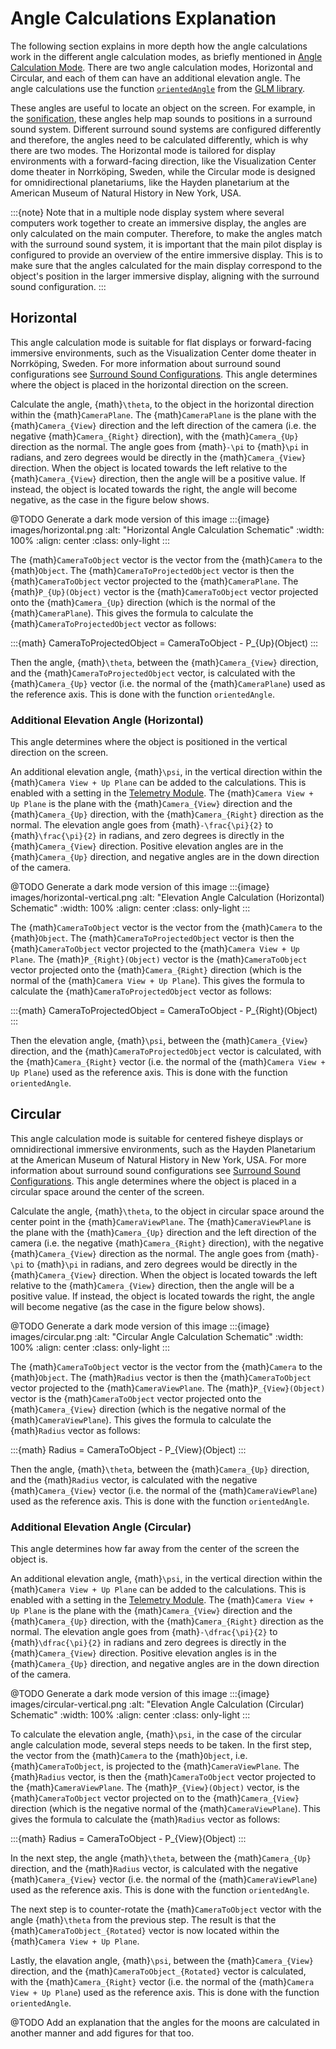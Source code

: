 # Angle Calculations Explanation
The following section explains in more depth how the angle calculations work in the different angle calculation modes, as briefly mentioned in [Angle Calculation Mode](./telemetry-types-general.md#angle-calculation-mode). There are two angle calculation modes, Horizontal and Circular, and each of them can have an additional elevation angle. The angle calculations use the function [`orientedAngle`](https://glm.g-truc.net/0.9.4/api/a00210.html#ga3f15db506641d5f9461259672b7f276c) from the [GLM library](https://glm.g-truc.net/0.9.4/api/index.html).

These angles are useful to locate an object on the screen. For example, in the [sonification](./sonification.md#sonification), these angles help map sounds to positions in a surround sound system. Different surround sound systems are configured differently and therefore, the angles need to be calculated differently, which is why there are two modes. The Horizontal mode is tailored for display environments with a forward-facing direction, like the Visualization Center dome theater in Norrköping, Sweden, while the Circular mode is designed for omnidirectional planetariums, like the Hayden planetarium at the American Museum of Natural History in New York, USA.

:::{note}
Note that in a multiple node display system where several computers work together to create an immersive display, the angles are only calculated on the main computer. Therefore, to make the angles match with the surround sound system, it is important that the main pilot display is configured to provide an overview of the entire immersive display. This is to make sure that the angles calculated for the main display correspond to the object's position in the larger immersive display, aligning with the surround sound configuration.
:::

## Horizontal
This angle calculation mode is suitable for flat displays or forward-facing immersive environments, such as the Visualization Center dome theater in Norrköping, Sweden. For more information about surround sound configurations see [Surround Sound Configurations](./sonification.md#surround-sound-configurations). This angle determines where the object is placed in the horizontal direction on the screen.

Calculate the angle, {math}`\theta`, to the object in the horizontal direction within the {math}`CameraPlane`. The {math}`CameraPlane` is the plane with the {math}`Camera_{View}` direction and the left direction of the camera (i.e. the negative {math}`Camera_{Right}` direction), with the {math}`Camera_{Up}` direction as the normal. The angle goes from {math}`-\pi` to {math}`\pi` in radians, and zero degrees would be directly in the {math}`Camera_{View}` direction. When the object is located towards the left relative to the {math}`Camera_{View}` direction, then the angle will be a positive value. If instead, the object is located towards the right, the angle will become negative, as the case in the figure below shows.

@TODO Generate a dark mode version of this image
:::{image} images/horizontal.png
:alt: "Horizontal Angle Calculation Schematic"
:width: 100%
:align: center
:class: only-light
:::

The {math}`CameraToObject` vector is the vector from the {math}`Camera` to the {math}`Object`. The {math}`CameraToProjectedObject` vector is then the {math}`CameraToObject` vector projected to the {math}`CameraPlane`. The {math}`P_{Up}(Object)` vector is the {math}`CameraToObject` vector projected onto the {math}`Camera_{Up}` direction (which is the normal of the {math}`CameraPlane`). This gives the formula to calculate the {math}`CameraToProjectedObject` vector as follows:

:::{math}
  CameraToProjectedObject = CameraToObject - P_{Up}(Object)
:::

Then the angle, {math}`\theta`, between the {math}`Camera_{View}` direction, and the {math}`CameraToProjectedObject` vector, is calculated with the {math}`Camera_{Up}` vector (i.e. the normal of the {math}`CameraPlane`) used as the reference axis. This is done with the function `orientedAngle`.

### Additional Elevation Angle (Horizontal)
This angle determines where the object is positioned in the vertical direction on the screen.

An additional elevation angle, {math}`\psi`, in the vertical direction within the {math}`Camera View + Up Plane` can be added to the calculations. This is enabled with a setting in the [Telemetry Module](index). The {math}`Camera View + Up Plane` is the plane with the {math}`Camera_{View}` direction and the {math}`Camera_{Up}` direction, with the {math}`Camera_{Right}` direction as the normal. The elevation angle goes from {math}`-\frac{\pi}{2}` to {math}`\frac{\pi}{2}` in radians, and zero degrees is directly in the {math}`Camera_{View}` direction. Positive elevation angles are in the {math}`Camera_{Up}` direction, and negative angles are in the down direction of the camera.

@TODO Generate a dark mode version of this image
:::{image} images/horizontal-vertical.png
:alt: "Elevation Angle Calculation (Horizontal) Schematic"
:width: 100%
:align: center
:class: only-light
:::

The {math}`CameraToObject` vector is the vector from the {math}`Camera` to the {math}`Object`. The {math}`CameraToProjectedObject` vector is then the {math}`CameraToObject` vector projected to the {math}`Camera View + Up Plane`. The {math}`P_{Right}(Object)` vector is the {math}`CameraToObject` vector projected onto the {math}`Camera_{Right}` direction (which is the normal of the {math}`Camera View + Up Plane`). This gives the formula to calculate the {math}`CameraToProjectedObject` vector as follows:

:::{math}
  CameraToProjectedObject = CameraToObject - P_{Right}(Object)
:::

Then the elevation angle, {math}`\psi`, between the {math}`Camera_{View}` direction, and the {math}`CameraToProjectedObject` vector is calculated, with the {math}`Camera_{Right}` vector (i.e. the normal of the {math}`Camera View + Up Plane`) used as the reference axis. This is done with the function `orientedAngle`.

## Circular
This angle calculation mode is suitable for centered fisheye displays or omnidirectional immersive environments, such as the Hayden Planetarium at the American Museum of Natural History in New York, USA. For more information about surround sound configurations see [Surround Sound Configurations](./sonification.md#surround-sound-configurations). This angle determines where the object is placed in a circular space around the center of the screen.

Calculate the angle, {math}`\theta`, to the object in circular space around the center point in the {math}`CameraViewPlane`. The {math}`CameraViewPlane` is the plane with the {math}`Camera_{Up}` direction and the left direction of the camera (i.e. the negative {math}`Camera_{Right}` direction), with the negative {math}`Camera_{View}` direction as the normal. The angle goes from {math}`-\pi` to {math}`\pi` in radians, and zero degrees would be directly in the {math}`Camera_{View}` direction. When the object is located towards the left relative to the {math}`Camera_{View}` direction, then the angle will be a positive value. If instead, the object is located towards the right, the angle will become negative (as the case in the figure below shows).

@TODO Generate a dark mode version of this image
:::{image} images/circular.png
:alt: "Circular Angle Calculation Schematic"
:width: 100%
:align: center
:class: only-light
:::

The {math}`CameraToObject` vector is the vector from the {math}`Camera` to the {math}`Object`. The {math}`Radius` vector is then the {math}`CameraToObject` vector projected to the {math}`CameraViewPlane`. The {math}`P_{View}(Object)` vector is the {math}`CameraToObject` vector projected onto the {math}`Camera_{View}` direction (which is the negative normal of the {math}`CameraViewPlane`). This gives the formula to calculate the {math}`Radius` vector as follows:

:::{math}
  Radius = CameraToObject - P_{View}(Object)
:::

Then the angle, {math}`\theta`, between the {math}`Camera_{Up}` direction, and the {math}`Radius` vector, is calculated with the negative {math}`Camera_{View}` vector (i.e. the normal of the {math}`CameraViewPlane`) used as the reference axis. This is done with the function `orientedAngle`.

### Additional Elevation Angle (Circular)
This angle determines how far away from the center of the screen the object is.

An additional elevation angle, {math}`\psi`, in the vertical direction within the {math}`Camera View + Up Plane` can be added to the calculations. This is enabled with a setting in the [Telemetry Module](index). The {math}`Camera View + Up Plane` is the plane with the {math}`Camera_{View}` direction and the {math}`Camera_{Up}` direction, with the {math}`Camera_{Right}` direction as the normal. The elevation angle goes from {math}`-\dfrac{\pi}{2}` to {math}`\dfrac{\pi}{2}` in radians and zero degrees is directly in the {math}`Camera_{View}` direction. Positive elevation angles is in the {math}`Camera_{Up}` direction, and negative angles are in the down direction of the camera.

@TODO Generate a dark mode version of this image
:::{image} images/circular-vertical.png
:alt: "Elevation Angle Calculation (Circular) Schematic"
:width: 100%
:align: center
:class: only-light
:::

To calculate the elevation angle, {math}`\psi`, in the case of the circular angle calculation mode, several steps needs to be taken.
In the first step, the vector from the {math}`Camera` to the {math}`Object`, i.e. {math}`CameraToObject`, is projected to the {math}`CameraViewPlane`. The {math}`Radius` vector, is then the {math}`CameraToObject` vector projected to the {math}`CameraViewPlane`. The {math}`P_{View}(Object)` vector, is the {math}`CameraToObject` vector projected on to the {math}`Camera_{View}` direction (which is the negative normal of the {math}`CameraViewPlane`). This gives the formula to calculate the {math}`Radius` vector as follows:

:::{math}
  Radius = CameraToObject - P_{View}(Object)
:::

In the next step, the angle {math}`\theta`, between the {math}`Camera_{Up}` direction, and the {math}`Radius` vector, is calculated with the negative {math}`Camera_{View}` vector (i.e. the normal of the {math}`CameraViewPlane`) used as the reference axis. This is done with the function `orientedAngle`.

The next step is to counter-rotate the {math}`CameraToObject` vector with the angle {math}`\theta` from the previous step. The result is that the {math}`CameraToObject_{Rotated}` vector is now located within the {math}`Camera View + Up Plane`.

Lastly, the elavation angle, {math}`\psi`, between the {math}`Camera_{View}` direction, and the {math}`CameraToObject_{Rotated}` vector is calculated, with the {math}`Camera_{Right}` vector (i.e. the normal of the {math}`Camera View + Up Plane`) used as the reference axis. This is done with the function `orientedAngle`.

@TODO Add an explanation that the angles for the moons are calculated in another manner and add figures for that too.

